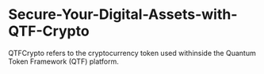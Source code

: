 # Secure-Your-Digital-Assets-with-QTF-Crypto
QTFCrypto refers to the cryptocurrency token used withinside the Quantum Token Framework (QTF) platform. 
